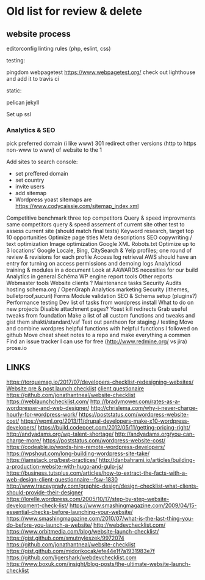 # Old list for review & delete

## website process

editorconfig
linting rules (php, eslint, css)

testing:

pingdom
webpagetest
https://www.webpagetest.org/
check out lighthouse and add it to travis ci

static:

pelican
jekyll


Set up ssl

### Analytics & SEO

pick preferred domain (i like www)
301 redirect other versions (http to https non-www to www) of website to the 1 

Add sites to search console:
- set preffered domain
- set country
- invite users
- add sitemap
- Wordpress yoast sitemaps are https://www.codycaissie.com/sitemap_index.xml







Competitive benchmark three top competitors
Query & speed improvments same competitors
query & speed assement of current site
other test to assess current site (should match final tests)
Keyword research, target top 10 opportunities
Optimize page titles
Meta descriptions
SEO copywriting / text optimization
Image optimization
Google XML
Robots.txt
Optimize up to 3 locations' Google Locale, Bing, CitySearch & Yelp profiles; one round of review & revisions for each profile
Access log retrieval
AWS should have an entry for turning on access permissions and demoing logs
Analyticsd training & modules in a document
Look at AAWARDS necesities for our build
Analytics in general
Schéma
WP engine report tools
Other reports
Webmaster tools
Website clients ?
Maintenance tasks
Security Audits
hosting
schema.org / OpenGraph
Analytics
marketing
Security (ithemes, bulletproof,sucuri)
Forms
Module validation
SEO & Schema setup (plugins?)
Performance testing
Dev list of tasks from wordpress install
What to do on new projects
Disable attachment pages?
Yoast kill redirects
Grab useful tweaks from foundation
Make a list of all custom functions and tweaks and gist them shakti/standard/vsf
Test out pantheon for staging / testing
Move and combine wordpres helpful functions with helpful functions I followed on github
Move cheat sheet notes to a repo and make everything a commen
Find an issue tracker I can use for free (http://www.redmine.org/ vs jira)
prose.io

## LINKS

https://torquemag.io/2017/07/developers-checklist-redesigning-websites/
[Website pre & post launch checklist](https://humaan.com/checklist/)
[client questionaire](https://business.tutsplus.com/articles/how-to-extract-the-facts-with-a-web-design-client-questionnaire--fsw-1830)
https://github.com/jonathantneal/website-checklist
https://weblaunchchecklist.com/
http://bradymower.com/rates-as-a-wordpresser-and-web-designer/
http://chrislema.com/why-i-never-charge-hourly-for-wordpress-work/
https://poststatus.com/wordpress-website-cost/
https://wpml.org/2013/11/drupal-developers-make-x10-wordpress-developers/
https://build.codepoet.com/2012/05/11/getting-pricing-right/
http://andyadams.org/wp-talent-shortage/
http://andyadams.org/you-can-charge-more/
https://poststatus.com/wordpress-website-cost/
https://codeable.io/words-hire-remote-wordpress-developers/
https://wpshout.com/long-building-wordpress-site-take/
https://jamstack.org/best-practices/
http://danbahrami.io/articles/building-a-production-website-with-hugo-and-gulp-js/
https://business.tutsplus.com/articles/how-to-extract-the-facts-with-a-web-design-client-questionnaire--fsw-1830
http://www.traceygrady.com/graphic-design/design-checklist-what-clients-should-provide-their-designer
https://lorelle.wordpress.com/2005/10/17/step-by-step-website-development-check-list/
https://www.smashingmagazine.com/2009/04/15-essential-checks-before-launching-your-website/
https://www.smashingmagazine.com/2010/07/what-is-the-last-thing-you-do-before-you-launch-a-website/
http://webdevchecklist.com/
https://www.orbitmedia.com/blog/website-launch-checklist/
https://gist.github.com/smutnyleszek/9972074
https://github.com/jonathantneal/website-checklist
https://gist.github.com/midorikocak/efe44e1f7a1931983e7f
https://github.com/ligershark/webdevchecklist.com
https://www.boxuk.com/insight/blog-posts/the-ultimate-website-launch-checklist
